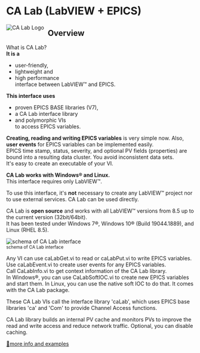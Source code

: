 ﻿# CA Lab (LabVIEW + EPICS)

<img src="https://www.helmholtz-berlin.de/media/media/angebote/it/ca-lab/channelaccesspluslabview-hb-logo.jpg"
     alt="CA Lab Logo"
     style="float: left; margin-right: 10px;" />
## Overview

What is CA Lab?<br/>
**It is a**<br/>
- user-friendly,<br/>
- lightweight and<br/>
- high performance<br/>interface between LabVIEW™ and EPICS.<br/>

**This interface uses**<br/>
- proven EPICS BASE libraries (V7),<br/>
- a CA Lab interface library<br/>
- and polymorphic VIs<br/>
to access EPICS variables.

**Creating, reading and writing EPICS variables** is very simple now. Also, **user events** for EPICS variables can be implemented easily.<br/>
EPICS time stamp, status, severity, and optional PV fields (properties) are bound into a resulting data cluster. You avoid inconsistent data sets.<br/>
It's easy to create an executable of your VI.

**CA Lab works with Windows® and Linux.**<br/>
This interface requires only LabVIEW™.

To use this interface, it's **not** necessary to create any LabVIEW™ project nor to use external services. CA Lab can be used directly.

CA Lab is **open source** and works with all LabVIEW™ versions from 8.5 up to the current version (32bit/64bit).<br/>
It has been tested under Windows 7®, Windows 10® (Build 19044.1889), and Linux (RHEL 8.5).

<img src="https://www.helmholtz-berlin.de/media/media/angebote/it/ca-lab/calabinterface.png"
    alt="schema of CA Lab interface"><br/>
<sup>schema of CA Lab interface</sup>

Any VI can use caLabGet.vi to read or caLabPut.vi to write EPICS variables.<br/>
Use caLabEvent.vi to create user events for any EPICS variables.<br/>
Call CaLabInfo.vi to get context information of the CA Lab library.<br/>
In Windows®, you can use CaLabSoftIOC.vi to create new EPICS variables and start them. In Linux, you can use the native soft IOC to do that. It comes with the CA Lab package.

These CA Lab VIs call the interface library 'caLab', which uses EPICS base libraries 'ca' and 'Com' to provide Channel Access functions.

CA Lab library builds an internal PV cache and monitors PVs to improve the read and write access and reduce network traffic. Optional, you can disable caching.

<a href="https://www.helmholtz-berlin.de/zentrum/locations/it/software/exsteuer/calab/index_en.html">🔗more info and examples</a>
